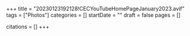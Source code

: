+++
title = "20230123192128!CECYouTubeHomePageJanuary2023.avif"
tags = ["Photos"]
categories = []
startDate = ""
draft = false
pages = []

citations = []
+++
